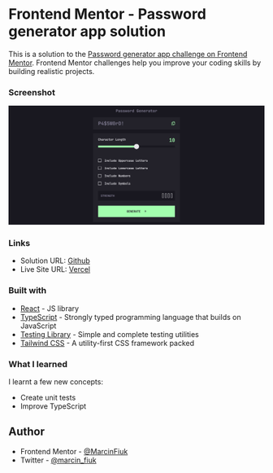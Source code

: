 # Frontend Mentor - Password generator app solution

This is a solution to the [Password generator app challenge on Frontend Mentor](https://www.frontendmentor.io/challenges/password-generator-app-Mr8CLycqjh). Frontend Mentor challenges help you improve your coding skills by building realistic projects.

### Screenshot

![the screenshot](./screenshot.png)

### Links

-   Solution URL: [Github](https://github.com/MarcinFiuk/password-generator)
-   Live Site URL: [Vercel](https://password-generator-marcinfiuk.vercel.app/)

### Built with

-   [React](https://reactjs.org/) - JS library
-   [TypeScript](https://www.typescriptlang.org/) - Strongly typed programming language that builds on JavaScript
-   [Testing Library](https://testing-library.com/) - Simple and complete testing utilities
-   [Tailwind CSS](https://tailwindcss.com/) - A utility-first CSS framework packed

### What I learned

I learnt a few new concepts:

-   Create unit tests
-   Improve TypeScript

## Author

-   Frontend Mentor - [@MarcinFiuk](https://www.frontendmentor.io/profile/MarcinFiuk)
-   Twitter - [@marcin_fiuk](https://twitter.com/marcin_fiuk)

